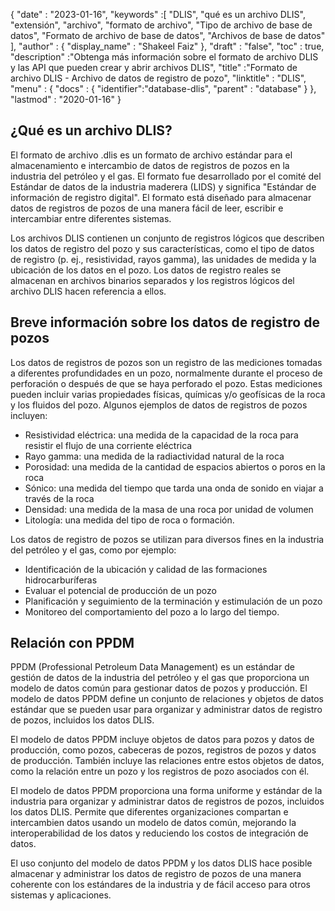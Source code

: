 {
  "date" : "2023-01-16",
  "keywords" :[ "DLIS", "qué es un archivo DLIS", "extensión", "archivo", "formato de archivo", "Tipo de archivo de base de datos", "Formato de archivo de base de datos", "Archivos de base de datos" ],
  "author" : {
    "display_name" : "Shakeel Faiz"
},
  "draft" : "false",
  "toc" : true,
  "description" :"Obtenga más información sobre el formato de archivo DLIS y las API que pueden crear y abrir archivos DLIS",
  "title" :"Formato de archivo DLIS - Archivo de datos de registro de pozo",
  "linktitle" : "DLIS",
  "menu" : {
    "docs" : {
      "identifier":"database-dlis",
      "parent" : "database"
}
},
  "lastmod" : "2020-01-16"
}

## ¿Qué es un archivo DLIS?

El formato de archivo .dlis es un formato de archivo estándar para el almacenamiento e intercambio de datos de registros de pozos en la industria del petróleo y el gas. El formato fue desarrollado por el comité del Estándar de datos de la industria maderera (LIDS) y significa "Estándar de información de registro digital". El formato está diseñado para almacenar datos de registros de pozos de una manera fácil de leer, escribir e intercambiar entre diferentes sistemas.

Los archivos DLIS contienen un conjunto de registros lógicos que describen los datos de registro del pozo y sus características, como el tipo de datos de registro (p. ej., resistividad, rayos gamma), las unidades de medida y la ubicación de los datos en el pozo. Los datos de registro reales se almacenan en archivos binarios separados y los registros lógicos del archivo DLIS hacen referencia a ellos.

## Breve información sobre los datos de registro de pozos

Los datos de registros de pozos son un registro de las mediciones tomadas a diferentes profundidades en un pozo, normalmente durante el proceso de perforación o después de que se haya perforado el pozo. Estas mediciones pueden incluir varias propiedades físicas, químicas y/o geofísicas de la roca y los fluidos del pozo. Algunos ejemplos de datos de registros de pozos incluyen:

- Resistividad eléctrica: una medida de la capacidad de la roca para resistir el flujo de una corriente eléctrica
- Rayo gamma: una medida de la radiactividad natural de la roca
- Porosidad: una medida de la cantidad de espacios abiertos o poros en la roca
- Sónico: una medida del tiempo que tarda una onda de sonido en viajar a través de la roca
- Densidad: una medida de la masa de una roca por unidad de volumen
- Litología: una medida del tipo de roca o formación.

Los datos de registro de pozos se utilizan para diversos fines en la industria del petróleo y el gas, como por ejemplo:

- Identificación de la ubicación y calidad de las formaciones hidrocarburíferas
- Evaluar el potencial de producción de un pozo
- Planificación y seguimiento de la terminación y estimulación de un pozo
- Monitoreo del comportamiento del pozo a lo largo del tiempo.

## Relación con PPDM

PPDM (Professional Petroleum Data Management) es un estándar de gestión de datos de la industria del petróleo y el gas que proporciona un modelo de datos común para gestionar datos de pozos y producción. El modelo de datos PPDM define un conjunto de relaciones y objetos de datos estándar que se pueden usar para organizar y administrar datos de registro de pozos, incluidos los datos DLIS.

El modelo de datos PPDM incluye objetos de datos para pozos y datos de producción, como pozos, cabeceras de pozos, registros de pozos y datos de producción. También incluye las relaciones entre estos objetos de datos, como la relación entre un pozo y los registros de pozo asociados con él.

El modelo de datos PPDM proporciona una forma uniforme y estándar de la industria para organizar y administrar datos de registros de pozos, incluidos los datos DLIS. Permite que diferentes organizaciones compartan e intercambien datos usando un modelo de datos común, mejorando la interoperabilidad de los datos y reduciendo los costos de integración de datos.

El uso conjunto del modelo de datos PPDM y los datos DLIS hace posible almacenar y administrar los datos de registro de pozos de una manera coherente con los estándares de la industria y de fácil acceso para otros sistemas y aplicaciones.


